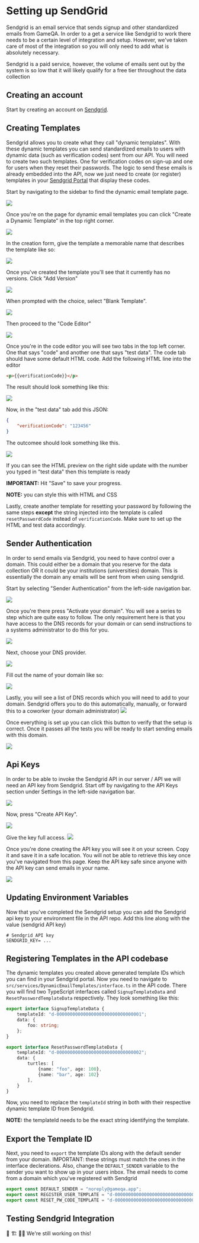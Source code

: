 # Setting up SendGrid

Sendgrid 
is an email service that sends signup and other standardized emails from GameQA. In order to a get a service like Sendgrid
to work there needs to be a certain level of integration and setup. However, we've taken care of most of the integration
so you will only need to add what is absolutely necessary.

Sendgrid is a paid service, however, the volume of emails sent out by the system is so low that it will likely qualify for a free tier throughout the data collection

## Creating an account
Start by creating an account on [Sendgrid](https://app.sendgrid.com).

## Creating Templates
Sendgrid allows you to create what they call "dynamic templates". With these dynamic templates you can send standardized emails to users with dynamic data (such as  verification codes) sent from our API. You will need to create two such templates. One for verification codes on sign-up and one for users when they reset their passwords. The logic to send these emails is already embedded into the API, now we just need to create (or register) templates in your [Sendgrid Portal](https://app.sendgrid.com) that display these codes. 

Start by navigating to the sidebar to find the dynamic email template page. 

![](../_media/sg_menu_dynamic_demplates.png)

Once you're on the page for dynamic email templates you can click "Create a Dynamic Template" in the top right corner.

![](../_media/sg_dynamic_templates_view.png)

In the creation form, give the template a memorable name that describes the template like so:

![](../_media/sg_create_dynamic_template.png)

Once you've created the template you'll see that it currently has no versions. Click "Add Version"

![](../_media/sg_created_template_no_version.png)

When prompted with the choice, select "Blank Template".

![](../_media/sg_create_version_1.png)

Then proceed to the "Code Editor"

![](../_media/sg_create_version_2.png)

Once you're in the code editor you will see two tabs in the top left corner. One that says "code" and another one that says "test data". The code tab should have some default HTML code. Add the following HTML line into the editor

```html
<p>{{verificationCode}}</p>
```

The result should look something like this:

![](../_media/sg_verificationcode.png)

Now, in the "test data" tab add this JSON:

```json
{
    "verificationCode": "123456"
}
```

The outcomee should look something like this.

![](../_media/sg_verification_dynamic_data.png)

If you can see the HTML preview on the right side update with the number you typed in "test data" then this template is ready

**IMPORTANT:** Hit "Save" to save your progress.

**NOTE:** you can style this with HTML and CSS

Lastly, create another template for resetting your password by following the same steps **except** the string injected into the template is called `resetPasswordCode` instead of `verificationCode`. Make sure to set up the HTML and test data accordingly.

## Sender Authentication

In order to send emails via Sendgrid, you need to have control over a domain. This could either be a domain that you reserve for the data collection OR it could be your institutions (universities) domain. This is essentially the domain any emails will be sent from when using sendgrid.

Start by selecting "Sender Authentication" from the left-side navigation bar.

![](../_media/sg_menu_sender_auth.png)

Once you're there press "Activate your domain". You will see a series to step which are quite easy to follow. The only requirement here is that you have access to the DNS records for your domain or can send instructions to a systems administrator to do this for you.

![](../_media/sg_sender_auth_1.png)

Next, choose your DNS provider.

![](../_media/sg_sender_auth_2.png)

Fill out the name of your domain like so:

![](../_media/sg_sender_auth_3.png)

Lastly, you will see a list of DNS records which you will need to add to your domain. Sendgrid offers you to do this automatically, manually, or forward this to a coworker (your domain administrator)
![](../_media/sg_sender_auth_4.png)

Once everything is set up you can click this button to verify that the setup is correct. Once it passes all the tests you will be ready to start sending emails with this domain.

![](../_media/sg_sender_auth_5.png)

## Api Keys

In order to be able to invoke the Sendgrid API in our server / API we will need an API key from Sendgrid. Start off by navigating to the API Keys section under Settings in the left-side navigation bar.

![](../_media/sg_menu_api_keys.png)

Now, press "Create API Key".
 
![](../_media/sg_api_keys_view.png)

Give the key full access.
![](../_media/sg_api_key_create_form.png)

Once you're done creating the API key you will see it on your screen. Copy it and save it in a safe location. You will not be able to retrieve this key once you've navigated from this page. Keep the API key safe since anyone with the API key can send emails in your name.

![](../_media/sg_api_key_created.png)

## Updating Environment Variables

Now that you've completed the Sendgrid setup you can add the Sendgrid api key to your environment file in the API repo. Add this line along with the value (sendgrid API key)

```
# Sendgrid API key
SENDGRID_KEY= ...
```

## Registering Templates in the API codebase

The dynamic templates you created above generated template IDs which you can find in your Sendgrid portal. Now you need to navigate to `src/services/DynamicEmailTemplates/interface.ts` in the API code. There you will find two TypeScript interfaces called `SignupTemplateData` and `ResetPasswordTemplateData` respectively. They look something like this:

```ts
export interface SignupTemplateData {
    templateId: "d-00000000000000000000000000000001";
    data: {
        foo: string;
    };
}

export interface ResetPasswordTemplateData {
    templateId: "d-00000000000000000000000000000002";
    data: {
        turtles: [
            {name: "foo", age: 100},
            {name: "bar", age: 102}
        ],
    }
}

```

Now, you need to replace the `templateId` string in both with their respective dynamic template ID from Sendgrid.

**NOTE:** the templateId needs to be the exact string identifying the template.

## Export the Template ID

Next, you need to `export` the template IDs along with the default sender from your domain. IMPORTANT: these strings must match the ones in the interface declerations. Also, change the `DEFAULT_SENDER` variable to the sender you want to show up in your users inbox. The email needs to come from a domain which you've registered with Sendgrid

```ts
export const DEFAULT_SENDER = "noreply@gameqa.app";
export const REGISTER_USER_TEMPLATE = "d-00000000000000000000000000000001";
export const RESET_PW_CODE_TEMPLATE = "d-00000000000000000000000000000002";
```

## Testing Sendgrid Integration
🚧 🏗 🔨👷 We're still working on this!
